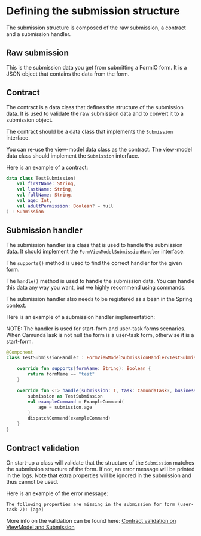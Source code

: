 # Defining the submission structure

The submission structure is composed of the raw submission, a contract and a submission handler.

## Raw submission
This is the submission data you get from submitting a FormIO form. It is a JSON object that contains the data from the form.

## Contract
The contract is a data class that defines the structure of the submission data. It is used to validate the raw submission data and to convert it to a submission object.

The contract should be a data class that implements the `Submission` interface.

You can re-use the view-model data class as the contract. The view-model data class should implement the `Submission` interface.

Here is an example of a contract:

```kotlin
data class TestSubmission(
    val firstName: String,
    val lastName: String,
    val fullName: String,
    val age: Int,
    val adultPermission: Boolean? = null
) : Submission
```

## Submission handler
The submission handler is a class that is used to handle the submission data. It should implement the `FormViewModelSubmissionHandler` interface.

The `supports()` method is used to find the correct handler for the given form.

The `handle()` method is used to handle the submission data. You can handle this data any way you want, but we highly recommend using commands.

The submission handler also needs to be registered as a bean in the Spring context.

Here is an example of a submission handler implementation:

NOTE: The handler is used for start-form and user-task forms scenarios. When CamundaTask is not null the form is a user-task form, otherwise it is a start-form.
```kotlin
@Component
class TestSubmissionHandler : FormViewModelSubmissionHandler<TestSubmission> {

    override fun supports(formName: String): Boolean {
        return formName == "test"
    }

    override fun <T> handle(submission: T, task: CamundaTask?, businessKey: String) {
        submission as TestSubmission
        val exampleCommand = ExampleCommand(
            age = submission.age
        )
        dispatchCommand(exampleCommand)
    }
}
```

## Contract validation
On start-up a class will validate that the structure of the `Submission` matches the submission structure of the form. If not, an error message will be printed in the logs. Note that extra properties will be ignored in the submission and thus cannot be used.

Here is an example of the error message:
```
The following properties are missing in the submission for form (user-task-2): [age]
```

More info on the validation can be found here: [Contract validation on ViewModel and Submission](contract-validation.md)
